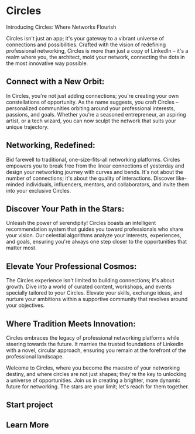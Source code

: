 # Circles

Introducing Circles: Where Networks Flourish

Circles isn't just an app; it's your gateway to a vibrant universe of connections and possibilities. Crafted with the vision of redefining professional networking, Circles is more than just a copy of LinkedIn – it's a realm where you, the architect, mold your network, connecting the dots in the most innovative way possible.

## Connect with a New Orbit:

In Circles, you're not just adding connections; you're creating your own constellations of opportunity. As the name suggests, you craft Circles – personalized communities orbiting around your professional interests, passions, and goals. Whether you're a seasoned entrepreneur, an aspiring artist, or a tech wizard, you can now sculpt the network that suits your unique trajectory.

## Networking, Redefined:

Bid farewell to traditional, one-size-fits-all networking platforms. Circles empowers you to break free from the linear connections of yesterday and design your networking journey with curves and bends. It's not about the number of connections; it's about the quality of interactions. Discover like-minded individuals, influencers, mentors, and collaborators, and invite them into your exclusive Circles.

## Discover Your Path in the Stars:

Unleash the power of serendipity! Circles boasts an intelligent recommendation system that guides you toward professionals who share your vision. Our celestial algorithms analyze your interests, experiences, and goals, ensuring you're always one step closer to the opportunities that matter most.

## Elevate Your Professional Cosmos:

The Circles experience isn't limited to building connections; it's about growth. Dive into a world of curated content, workshops, and events specially tailored to your Circles. Elevate your skills, exchange ideas, and nurture your ambitions within a supportive community that revolves around your objectives.

## Where Tradition Meets Innovation:

Circles embraces the legacy of professional networking platforms while steering towards the future. It marries the trusted foundations of LinkedIn with a novel, circular approach, ensuring you remain at the forefront of the professional landscape.

Welcome to Circles, where you become the maestro of your networking destiny, and where circles are not just shapes; they're the key to unlocking a universe of opportunities. Join us in creating a brighter, more dynamic future for networking. The stars are your limit; let's reach for them together.

## Start project

## Learn More
